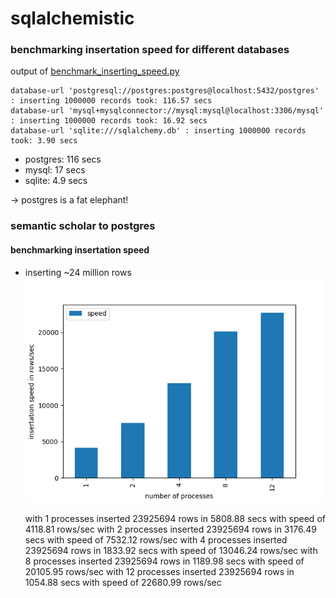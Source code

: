 # sqlalchemistic

### benchmarking insertation speed for different databases

output of [benchmark_inserting_speed.py](benchmark_inserting_speed.py)

    database-url 'postgresql://postgres:postgres@localhost:5432/postgres' : inserting 1000000 records took: 116.57 secs
    database-url 'mysql+mysqlconnector://mysql:mysql@localhost:3306/mysql' : inserting 1000000 records took: 16.92 secs
    database-url 'sqlite:///sqlalchemy.db' : inserting 1000000 records took: 3.90 secs

* postgres: 116 secs
* mysql: 17 secs
* sqlite: 4.9 secs

-> postgres is a fat elephant!

### semantic scholar to postgres
#### benchmarking insertation speed 
* inserting ~24 million rows
![speed](images/benchmarking_insertation_speed.png)


    with 1 processes inserted 23925694 rows in 5808.88 secs with speed of 4118.81 rows/sec
    with 2 processes inserted 23925694 rows in 3176.49 secs with speed of 7532.12 rows/sec
    with 4 processes inserted 23925694 rows in 1833.92 secs with speed of 13046.24 rows/sec
    with 8 processes inserted 23925694 rows in 1189.98 secs with speed of 20105.95 rows/sec
    with 12 processes inserted 23925694 rows in 1054.88 secs with speed of 22680.99 rows/sec